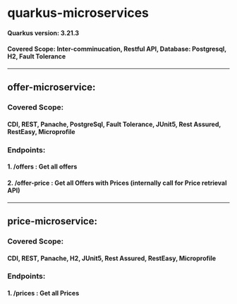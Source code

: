 # quarkus-microservices
#### Quarkus version: 3.21.3
#### Covered Scope: Inter-comminucation, Restful API, Database: Postgresql, H2, Fault Tolerance

------------------------------------
## offer-microservice:
### Covered Scope: 
#### CDI, REST, Panache, PostgreSql, Fault Tolerance, JUnit5, Rest Assured, RestEasy, Microprofile

### Endpoints:
#### 1. /offers : Get all offers
#### 2. /offer-price : Get all Offers with Prices (internally call for Price retrieval API)

---------

## price-microservice: 
### Covered Scope: 
#### CDI, REST, Panache, H2, JUnit5, Rest Assured, RestEasy, Microprofile

### Endpoints:
#### 1. /prices : Get all Prices
